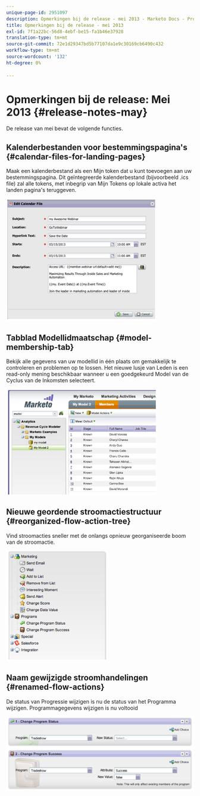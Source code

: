 ```yaml
---
unique-page-id: 2951097
description: Opmerkingen bij de release - mei 2013 - Marketo Docs - Productdocumentatie
title: Opmerkingen bij de release - mei 2013
exl-id: 7f1a22bc-56d8-4ebf-be15-fa1b46e37928
translation-type: tm+mt
source-git-commit: 72e1d29347bd5b77107da1e9c30169cb6490c432
workflow-type: tm+mt
source-wordcount: '132'
ht-degree: 0%

---
```


# Opmerkingen bij de release: Mei 2013 {#release-notes-may}

De release van mei bevat de volgende functies.

## Kalenderbestanden voor bestemmingspagina&#39;s {#calendar-files-for-landing-pages}

Maak een kalenderbestand als een Mijn token dat u kunt toevoegen aan uw bestemmingspagina. Dit geïntegreerde kalenderbestand (bijvoorbeeld .ics file) zal alle tokens, met inbegrip van Mijn Tokens op lokale activa het landen pagina&#39;s teruggeven.

![](assets/image2014-9-22-16-3a3-3a18.png)

## Tabblad Modellidmaatschap {#model-membership-tab}

Bekijk alle gegevens van uw modellid in één plaats om gemakkelijk te controleren en problemen op te lossen. Het nieuwe lusje van Leden is een read-only mening beschikbaar wanneer u een goedgekeurd Model van de Cyclus van de Inkomsten selecteert.

![](assets/image2014-9-22-16-3a3-3a33.png)

## Nieuwe geordende stroomactiestructuur {#reorganized-flow-action-tree}

Vind stroomacties sneller met de onlangs opnieuw georganiseerde boom van de stroomactie.

![](assets/image2014-9-22-16-3a3-3a58.png)

## Naam gewijzigde stroomhandelingen {#renamed-flow-actions}

De status van Progressie wijzigen is nu de status van het Programma wijzigen. Programmagegevens wijzigen is nu voltooid

![](assets/image2014-9-22-16-3a4-3a17.png)

